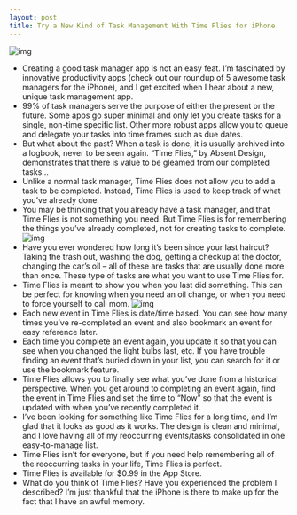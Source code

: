 ```yaml
---
layout: post
title: Try a New Kind of Task Management With Time Flies for iPhone
---
```

![img](http://media.idownloadblog.com/wp-content/uploads/2011/02/Time-Flies-Super-Simple-Event-Tracking-e1297386479583.png)
* Creating a good task manager app is not an easy feat. I’m fascinated by innovative productivity apps (check out our roundup of 5 awesome task managers for the iPhone), and I get excited when I hear about a new, unique task management app.
* 99% of task managers serve the purpose of either the present or the future. Some apps go super minimal and only let you create tasks for a single, non-time specific list. Other more robust apps allow you to queue and delegate your tasks into time frames such as due dates.
* But what about the past? When a task is done, it is usually archived into a logbook, never to be seen again. “Time Flies,” by Absent Design, demonstrates that there is value to be gleamed from our completed tasks…
* Unlike a normal task manager, Time Flies does not allow you to add a task to be completed. Instead, Time Flies is used to keep track of what you’ve already done.
* You may be thinking that you already have a task manager, and that Time Flies is not something you need. But Time Flies is for remembering the things you’ve already completed, not for creating tasks to complete.
![img](http://media.idownloadblog.com/wp-content/uploads/2011/02/Time-Flies-Events-and-History-e1297571169756.png)
* Have you ever wondered how long it’s been since your last haircut? Taking the trash out, washing the dog, getting a checkup at the doctor, changing the car’s oil – all of these are tasks that are usually done more than once. These type of tasks are what you want to use Time Flies for.
* Time Flies is meant to show you when you last did something. This can be perfect for knowing when you need an oil change, or when you need to force yourself to call mom.
![img](http://media.idownloadblog.com/wp-content/uploads/2011/02/Time-Flies-Edit-Event-e1297571478549.png)
* Each new event in Time Flies is date/time based. You can see how many times you’ve re-completed an event and also bookmark an event for easy reference later.
* Each time you complete an event again, you update it so that you can see when you changed the light bulbs last, etc. If you have trouble finding an event that’s buried down in your list, you can search for it or use the bookmark feature.
* Time Flies allows you to finally see what you’ve done from a historical perspective. When you get around to completing an event again, find the event in Time Flies and set the time to “Now” so that the event is updated with when you’ve recently completed it.
* I’ve been looking for something like Time Flies for a long time, and I’m glad that it looks as good as it works. The design is clean and minimal, and I love having all of my reoccurring events/tasks consolidated in one easy-to-manage list.
* Time Flies isn’t for everyone, but if you need help remembering all of the reoccurring tasks in your life, Time Flies is perfect.
* Time Flies is available for $0.99 in the App Store.
* What do you think of Time Flies? Have you experienced the problem I described? I’m just thankful that the iPhone is there to make up for the fact that I have an awful memory.

